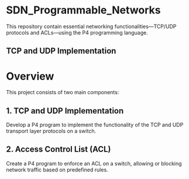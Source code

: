 # SDN_Programmable_Networks
This repository contain essential networking functionalities—TCP/UDP protocols and ACLs—using the P4 programming language.

## TCP and UDP Implementation

# Overview  

This project consists of two main components:  

## 1. TCP and UDP Implementation  
Develop a P4 program to implement the functionality of the TCP and UDP transport layer protocols on a switch.  

## 2. Access Control List (ACL)  
Create a P4 program to enforce an ACL on a switch, allowing or blocking network traffic based on predefined rules.  
